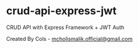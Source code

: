 # crud-api-express-jwt
CRUD API with Express Framework + JWT Auth

Created By Cols - mcholismalik.official@gmail.com